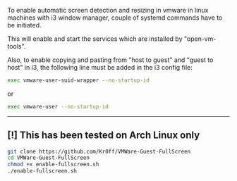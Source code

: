 To enable automatic screen detection and resizing in vmware in linux machines with i3 window manager, couple of systemd commands
have to be initiated.

This will enable and start the services which are installed by "open-vm-tools".

Also, to enable copying and pasting from "host to guest" and "guest to host" in i3, the following line must be added in the i3 config file:

```bash
exec vmware-user-suid-wrapper --no-startup-id
```
or
```bash
exec vmware-user --no-startup-id
```

--------------------------

[!] This has been tested on Arch Linux only
--------------------------

```bash
git clone https://github.com/Kr0ff/VMWare-Guest-FullScreen
cd VMWare-Guest-FullScreen
chmod +x enable-fullscreen.sh
./enable-fullscreen.sh
```



